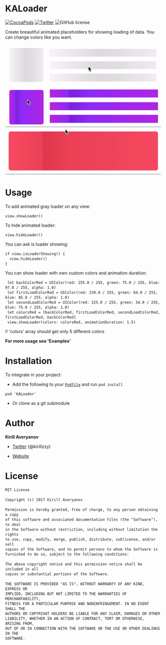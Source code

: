 # KALoader
[![CocoaPods](https://img.shields.io/badge/pod-v0.3-orange.svg)](https://img.shields.io/badge/pod-v0.3-orange.svg)
[![Twitter](https://img.shields.io/badge/twitter-%40kirillzzy-blue.svg?style=flat)](https://twitter.com/kirillzzy)
![GitHub license](https://img.shields.io/badge/license-MIT-blue.svg?style=flat)

Create breautiful animated placeholders for showing loading of data. You can change colors like you want.

![alt tag](https://github.com/Kirillzzy/KALoader/blob/master/imgs/grayLoader.gif)
![alt tag](https://github.com/Kirillzzy/KALoader/blob/master/imgs/purpleLoader.gif)
![alt tag](https://github.com/Kirillzzy/KALoader/blob/master/imgs/redLoader.gif)


# Usage
To add animated gray loader on any view:
```
view.showLoader()
```

To hide animated loader:
```
view.hideLoader()
```

You can ask is loader showing:
```
if view.isLoaderShowing() {
  view.hideLoader()
}
```

You can show loader with own custom colors and animation duration:
```
 let backColorRed = UIColor(red: 255.0 / 255, green: 75.0 / 255, blue: 97.0 / 255, alpha: 1.0)
 let firstLoadColorRed = UIColor(red: 239.0 / 255, green: 64.0 / 255, blue: 85.0 / 255, alpha: 1.0)
 let secondLoadColorRed = UIColor(red: 225.0 / 255, green: 54.0 / 255, blue: 75.0 / 255, alpha: 1.0)
 let colorsRed = [backColorRed, firstLoadColorRed, secondLoadColorRed, firstLoadColorRed, backColorRed]
 view.showLoader(colors: colorsRed, animationDuration: 1.5)
```
‼️ 'colors' array should get only 5 different colors

**For more usage see 'Examples'**


# Installation
To integrate in your project:
- Add the following to your [`Podfile`](http://cocoapods.org/) and run `pod install`
```
pod 'KALoader'
```
- Or clone as a git submodule


# Author
**Kirill Averyanov**

- [Twitter](https://twitter.com/kirillzzy) (@kirillzzy)

- [Website](http://kirillaveryanov.me)


# License
```
MIT License

Copyright (c) 2017 Kirill Averyanov

Permission is hereby granted, free of charge, to any person obtaining a copy
of this software and associated documentation files (the "Software"), to deal
in the Software without restriction, including without limitation the rights
to use, copy, modify, merge, publish, distribute, sublicense, and/or sell
copies of the Software, and to permit persons to whom the Software is
furnished to do so, subject to the following conditions:

The above copyright notice and this permission notice shall be included in all
copies or substantial portions of the Software.

THE SOFTWARE IS PROVIDED "AS IS", WITHOUT WARRANTY OF ANY KIND, EXPRESS OR
IMPLIED, INCLUDING BUT NOT LIMITED TO THE WARRANTIES OF MERCHANTABILITY,
FITNESS FOR A PARTICULAR PURPOSE AND NONINFRINGEMENT. IN NO EVENT SHALL THE
AUTHORS OR COPYRIGHT HOLDERS BE LIABLE FOR ANY CLAIM, DAMAGES OR OTHER
LIABILITY, WHETHER IN AN ACTION OF CONTRACT, TORT OR OTHERWISE, ARISING FROM,
OUT OF OR IN CONNECTION WITH THE SOFTWARE OR THE USE OR OTHER DEALINGS IN THE
SOFTWARE.
```
